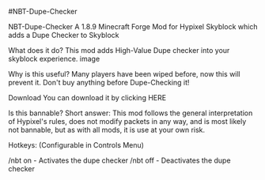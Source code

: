 #NBT-Dupe-Checker

NBT-Dupe-Checker
A 1.8.9 Minecraft Forge Mod for Hypixel Skyblock which adds a Dupe Checker to Skyblock

What does it do?
This mod adds High-Value Dupe checker into your skyblock experience. image

Why is this useful?
Many players have been wiped before, now this will prevent it. Don't buy anything before Dupe-Checking it!

Download
You can download it by clicking HERE

Is this bannable?
Short answer: This mod follows the general interpretation of Hypixel's rules, does not modify packets in any way, and is most likely not bannable, but as with all mods, it is use at your own risk.

Hotkeys:
(Configurable in Controls Menu)

/nbt on - Activates the dupe checker /nbt off - Deactivates the dupe checker

